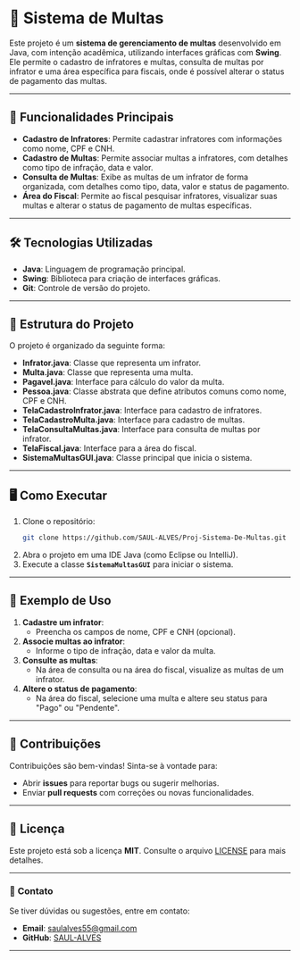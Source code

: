
# 🚦 **Sistema de Multas**

Este projeto é um **sistema de gerenciamento de multas** desenvolvido em Java, com intenção acadêmica, utilizando interfaces gráficas com **Swing**. Ele permite o cadastro de infratores e multas, consulta de multas por infrator e uma área específica para fiscais, onde é possível alterar o status de pagamento das multas.

---

## 🚀 **Funcionalidades Principais**

- **Cadastro de Infratores**: Permite cadastrar infratores com informações como nome, CPF e CNH.
- **Cadastro de Multas**: Permite associar multas a infratores, com detalhes como tipo de infração, data e valor.
- **Consulta de Multas**: Exibe as multas de um infrator de forma organizada, com detalhes como tipo, data, valor e status de pagamento.
- **Área do Fiscal**: Permite ao fiscal pesquisar infratores, visualizar suas multas e alterar o status de pagamento de multas específicas.

---

## 🛠️ **Tecnologias Utilizadas**

- **Java**: Linguagem de programação principal.
- **Swing**: Biblioteca para criação de interfaces gráficas.
- **Git**: Controle de versão do projeto.

---

## 📂 **Estrutura do Projeto**

O projeto é organizado da seguinte forma:

- **Infrator.java**: Classe que representa um infrator.
- **Multa.java**: Classe que representa uma multa.
- **Pagavel.java**: Interface para cálculo do valor da multa.
- **Pessoa.java**: Classe abstrata que define atributos comuns como nome, CPF e CNH.
- **TelaCadastroInfrator.java**: Interface para cadastro de infratores.
- **TelaCadastroMulta.java**: Interface para cadastro de multas.
- **TelaConsultaMultas.java**: Interface para consulta de multas por infrator.
- **TelaFiscal.java**: Interface para a área do fiscal.
- **SistemaMultasGUI.java**: Classe principal que inicia o sistema.

---

## 🖥️ **Como Executar**

1. Clone o repositório:
   ```bash
   git clone https://github.com/SAUL-ALVES/Proj-Sistema-De-Multas.git
   ```
2. Abra o projeto em uma IDE Java (como Eclipse ou IntelliJ).
3. Execute a classe **`SistemaMultasGUI`** para iniciar o sistema.

---

## 🎨 **Exemplo de Uso**

1. **Cadastre um infrator**:
   - Preencha os campos de nome, CPF e CNH (opcional).
2. **Associe multas ao infrator**:
   - Informe o tipo de infração, data e valor da multa.
3. **Consulte as multas**:
   - Na área de consulta ou na área do fiscal, visualize as multas de um infrator.
4. **Altere o status de pagamento**:
   - Na área do fiscal, selecione uma multa e altere seu status para "Pago" ou "Pendente".

---

## 🤝 **Contribuições**

Contribuições são bem-vindas! Sinta-se à vontade para:
- Abrir **issues** para reportar bugs ou sugerir melhorias.
- Enviar **pull requests** com correções ou novas funcionalidades.

---

## 📄 **Licença**

Este projeto está sob a licença **MIT**. Consulte o arquivo [LICENSE](LICENSE) para mais detalhes.

---

### 📧 **Contato**

Se tiver dúvidas ou sugestões, entre em contato:
- **Email**: saulalves55@gmail.com
- **GitHub**: [SAUL-ALVES](https://github.com/SAUL-ALVES)

---


